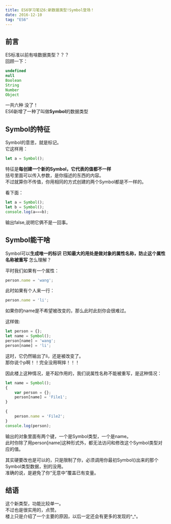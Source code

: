 ```yaml
---
title: ES6学习笔记6:新数据类型!Symbol登场！
date: 2016-12-10
tag: "ES6"
---
```

## 前言
ES标准以前有啥数据类型？？？    
回顾一下：     
    
```js
undefined
null
Boolean
String
Number
Object
```

一共六种 没了！    
ES6新增了一种了叫做**Symbol**的数据类型  

<!-- more --> 
## Symbol的特征
Symbol的意思，就是标记。    
它这样用：    
    
```js
let a = Symbol();
```

特征是**每创建一个新的Symbol，它代表的值都不一样**    
括号里面可以传入参数，是你描述的东西的内容。    
不过就算你不传值，你用相同的方式创建的两个Symbol都是不一样的。    

看下面：    
    
```js
let a = Symbol();
let b = Symbol();
console.log(a===b);
```

输出false,说明它俩不是一回事。    
   
## Symbol能干啥
Symbol可以**生成唯一的标识**
**已知最大的用处是做对象的属性名称，防止这个属性名称被重写** 
怎么理解？    
    
平时我们如果有一个属性：    
    
```js
person.name = 'wang';
```

此时如果有个人来一行：    
    
```js
person.name = 'li';
```

如果你的name是不希望被改变的，那么此时此刻你会很难过。    
    
这样做:    
    
```js
let person = {};
let name = Symbol();
person[name] = 'wang';
person[name] = 'li';
```

这时，它仍然输出了li，还是被改变了。    
那你说个p啊！！完全没用啊摔！！！    
   
因此楼上这种情况，是不起作用的，我们说属性名称不能被重写，是这种情况：    
    
```js
let name = Symbol();
{
    var person = {};
    person[name] = 'File1';
}   
 
{
    person.name = 'File2'; 
}
console.log(person);
```

输出的对象里面有两个键，一个是Symbol类型，一个是name。     
此时你除了用person[name]这种形式外，都无法访问和修改这个Symbol类型对应的值。    
    
其实硬要改也是可以的，只是限制了你，必须调用你最初Symbol()出来的那个Symbol类型数据，别的没用。    
准确的说，是避免了你“无意中”覆盖已有变量。   
   
## 结语
这个新类型，功能比较单一。    
不过也是很实用的，点赞。   
楼上只是介绍了一个主要的原因，以后一定还会有更多的发现的^_^。    






    




